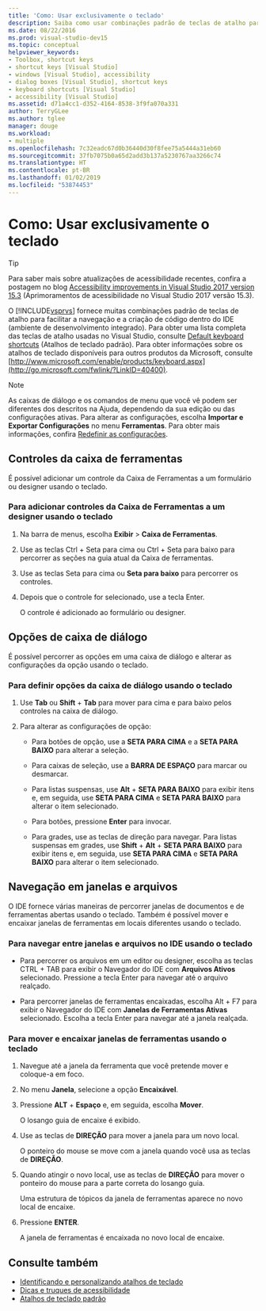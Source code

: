 ```yaml
---
title: 'Como: Usar exclusivamente o teclado'
description: Saiba como usar combinações padrão de teclas de atalho para facilitar a navegação e a criação de código dentro do IDE (ambiente de desenvolvimento integrado) do Visual Studio.
ms.date: 08/22/2016
ms.prod: visual-studio-dev15
ms.topic: conceptual
helpviewer_keywords:
- Toolbox, shortcut keys
- shortcut keys [Visual Studio]
- windows [Visual Studio], accessibility
- dialog boxes [Visual Studio], shortcut keys
- keyboard shortcuts [Visual Studio]
- accessibility [Visual Studio]
ms.assetid: d71a4cc1-d352-4164-8538-3f9fa070a331
author: TerryGLee
ms.author: tglee
manager: douge
ms.workload:
- multiple
ms.openlocfilehash: 7c32eadc67d0b36440d30f8fee75a5444a31eb60
ms.sourcegitcommit: 37fb7075b0a65d2add3b137a5230767aa3266c74
ms.translationtype: HT
ms.contentlocale: pt-BR
ms.lasthandoff: 01/02/2019
ms.locfileid: "53874453"
---
```

# <a name="how-to-use-the-keyboard-exclusively"></a>Como: Usar exclusivamente o teclado

> [!TIP]
> Para saber mais sobre atualizações de acessibilidade recentes, confira a postagem no blog [Accessibility improvements in Visual Studio 2017 version 15.3](https://blogs.msdn.microsoft.com/visualstudio/2017/08/14/accessibility-improvements-in-visual-studio-2017-version-15-3/) (Aprimoramentos de acessibilidade no Visual Studio 2017 versão 15.3).

O [!INCLUDE[vsprvs](../../code-quality/includes/vsprvs_md.md)] fornece muitas combinações padrão de teclas de atalho para facilitar a navegação e a criação de código dentro do IDE (ambiente de desenvolvimento integrado). Para obter uma lista completa das teclas de atalho usadas no Visual Studio, consulte [Default keyboard shortcuts](../../ide/default-keyboard-shortcuts-in-visual-studio.md) (Atalhos de teclado padrão). Para obter informações sobre os atalhos de teclado disponíveis para outros produtos da Microsoft, consulte [http://www.microsoft.com/enable/products/keyboard.aspx](http://go.microsoft.com/fwlink/?LinkID=40400).

> [!NOTE]
> As caixas de diálogo e os comandos de menu que você vê podem ser diferentes dos descritos na Ajuda, dependendo da sua edição ou das configurações ativas. Para alterar as configurações, escolha **Importar e Exportar Configurações** no menu **Ferramentas**. Para obter mais informações, confira [Redefinir as configurações](../environment-settings.md#reset-settings).

## <a name="toolbox-controls"></a>Controles da caixa de ferramentas

É possível adicionar um controle da Caixa de Ferramentas a um formulário ou designer usando o teclado.

### <a name="to-add-controls-from-the-toolbox-to-a-designer-from-the-keyboard"></a>Para adicionar controles da Caixa de Ferramentas a um designer usando o teclado

1. Na barra de menus, escolha **Exibir** > **Caixa de Ferramentas**.

2. Use as teclas Ctrl + Seta para cima ou Ctrl + Seta para baixo para percorrer as seções na guia atual da Caixa de ferramentas.

3. Use as teclas Seta para cima ou **Seta para baixo** para percorrer os controles.

4. Depois que o controle for selecionado, use a tecla Enter.

   O controle é adicionado ao formulário ou designer.

## <a name="dialog-box-options"></a>Opções de caixa de diálogo

 É possível percorrer as opções em uma caixa de diálogo e alterar as configurações da opção usando o teclado.

### <a name="to-set-dialog-box-options-from-the-keyboard"></a>Para definir opções da caixa de diálogo usando o teclado

1.  Use **Tab** ou **Shift** + **Tab** para mover para cima e para baixo pelos controles na caixa de diálogo.

2.  Para alterar as configurações de opção:

    -   Para botões de opção, use a **SETA PARA CIMA** e a **SETA PARA BAIXO** para alterar a seleção.

    -   Para caixas de seleção, use a **BARRA DE ESPAÇO** para marcar ou desmarcar.

    -   Para listas suspensas, use **Alt** + **SETA PARA BAIXO** para exibir itens e, em seguida, use **SETA PARA CIMA** e **SETA PARA BAIXO** para alterar o item selecionado.

    -   Para botões, pressione **Enter** para invocar.

    -   Para grades, use as teclas de direção para navegar. Para listas suspensas em grades, use **Shift** + **Alt** + **SETA PARA BAIXO** para exibir itens e, em seguida, use **SETA PARA CIMA** e **SETA PARA BAIXO** para alterar o item selecionado.

## <a name="window-and-file-navigation"></a>Navegação em janelas e arquivos

 O IDE fornece várias maneiras de percorrer janelas de documentos e de ferramentas abertas usando o teclado. Também é possível mover e encaixar janelas de ferramentas em locais diferentes usando o teclado.

### <a name="to-navigate-among-windows-and-files-in-the-ide-from-the-keyboard"></a>Para navegar entre janelas e arquivos no IDE usando o teclado

-   Para percorrer os arquivos em um editor ou designer, escolha as teclas CTRL + TAB para exibir o Navegador do IDE com **Arquivos Ativos** selecionado. Pressione a tecla Enter para navegar até o arquivo realçado.

-   Para percorrer janelas de ferramentas encaixadas, escolha Alt + F7 para exibir o Navegador do IDE com **Janelas de Ferramentas Ativas** selecionado. Escolha a tecla Enter para navegar até a janela realçada.

### <a name="to-move-and-dock-tool-windows-from-the-keyboard"></a>Para mover e encaixar janelas de ferramentas usando o teclado

1.  Navegue até a janela da ferramenta que você pretende mover e coloque-a em foco.

2.  No menu **Janela**, selecione a opção **Encaixável**.

3.  Pressione **ALT** + **Espaço** e, em seguida, escolha **Mover**.

     O losango guia de encaixe é exibido.

4.  Use as teclas de **DIREÇÃO** para mover a janela para um novo local.

     O ponteiro do mouse se move com a janela quando você usa as teclas de **DIREÇÃO**.

5.  Quando atingir o novo local, use as teclas de **DIREÇÃO** para mover o ponteiro do mouse para a parte correta do losango guia.

     Uma estrutura de tópicos da janela de ferramentas aparece no novo local de encaixe.

6.  Pressione **ENTER**.

     A janela de ferramentas é encaixada no novo local de encaixe.

## <a name="see-also"></a>Consulte também

* [Identificando e personalizando atalhos de teclado](../../ide/identifying-and-customizing-keyboard-shortcuts-in-visual-studio.md)
* [Dicas e truques de acessibilidade](../../ide/reference/accessibility-tips-and-tricks.md)
* [Atalhos de teclado padrão](../../ide/default-keyboard-shortcuts-in-visual-studio.md)